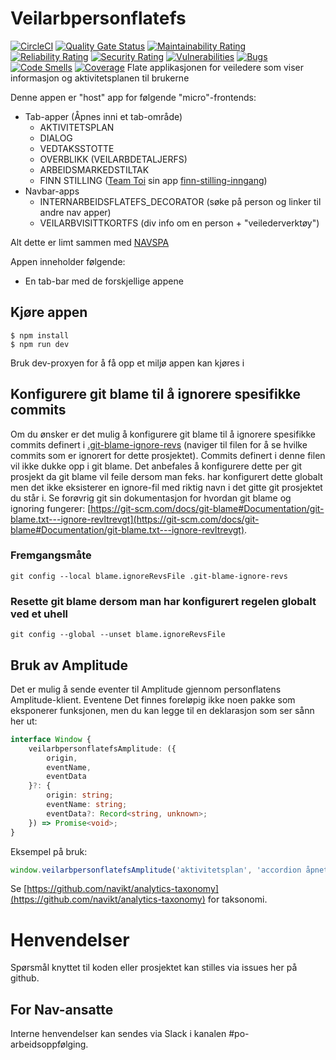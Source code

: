 # Veilarbpersonflatefs

[![CircleCI](https://circleci.com/gh/navikt/veilarbpersonflatefs.svg?style=svg)](https://circleci.com/gh/navikt/veilarbpersonflatefs)
[![Quality Gate Status](https://sonarcloud.io/api/project_badges/measure?project=navikt_veilarbpersonflatefs&metric=alert_status)](https://sonarcloud.io/dashboard?id=navikt_veilarbpersonflatefs)
[![Maintainability Rating](https://sonarcloud.io/api/project_badges/measure?project=navikt_veilarbpersonflatefs&metric=sqale_rating)](https://sonarcloud.io/dashboard?id=navikt_veilarbpersonflatefs)
[![Reliability Rating](https://sonarcloud.io/api/project_badges/measure?project=navikt_veilarbpersonflatefs&metric=reliability_rating)](https://sonarcloud.io/dashboard?id=navikt_veilarbpersonflatefs)
[![Security Rating](https://sonarcloud.io/api/project_badges/measure?project=navikt_veilarbpersonflatefs&metric=security_rating)](https://sonarcloud.io/dashboard?id=navikt_veilarbpersonflatefs)
[![Vulnerabilities](https://sonarcloud.io/api/project_badges/measure?project=navikt_veilarbpersonflatefs&metric=vulnerabilities)](https://sonarcloud.io/dashboard?id=navikt_veilarbpersonflatefs)
[![Bugs](https://sonarcloud.io/api/project_badges/measure?project=navikt_veilarbpersonflatefs&metric=bugs)](https://sonarcloud.io/dashboard?id=navikt_veilarbpersonflatefs)
[![Code Smells](https://sonarcloud.io/api/project_badges/measure?project=navikt_veilarbpersonflatefs&metric=code_smells)](https://sonarcloud.io/dashboard?id=navikt_veilarbpersonflatefs)
[![Coverage](https://sonarcloud.io/api/project_badges/measure?project=navikt_veilarbpersonflatefs&metric=coverage)](https://sonarcloud.io/dashboard?id=navikt_veilarbpersonflatefs)
Flate applikasjonen for veiledere som viser informasjon og aktivitetsplanen til brukerne

Denne appen er "host" app for følgende "micro"-frontends:
- Tab-apper (Åpnes inni et tab-område)
  - AKTIVITETSPLAN
  - DIALOG
  - VEDTAKSSTOTTE
  - OVERBLIKK (VEILARBDETALJERFS)
  - ARBEIDSMARKEDSTILTAK
  - FINN STILLING ([Team Toi](https://teamkatalog.nav.no/team/76f378c5-eb35-42db-9f4d-0e8197be0131) sin app [finn-stilling-inngang](https://github.com/navikt/finn-stilling-inngang))
- Navbar-apps 
  - INTERNARBEIDSFLATEFS_DECORATOR (søke på person og linker til andre nav apper)
  - VEILARBVISITTKORTFS (div info om en person + "veilederverktøy")

Alt dette er limt sammen med [NAVSPA](https://github.com/navikt/navspa) 

Appen inneholder følgende:
- En tab-bar med de forskjellige appene

## Kjøre appen
```console
$ npm install
$ npm run dev
```
Bruk dev-proxyen for å få opp et miljø appen kan kjøres i

## Konfigurere git blame til å ignorere spesifikke commits

Om du ønsker er det mulig å konfigurere git blame til å ignorere spesifikke commits definert i [.git-blame-ignore-revs](.git-blame-ignore-revs) (naviger til filen for å se hvilke commits som er ignorert for dette prosjektet).
Commits definert i denne filen vil ikke dukke opp i git blame. Det anbefales å konfigurere dette per git prosjekt da git blame vil feile dersom man feks. har konfigurert dette globalt men det ikke eksisterer en
ignore-fil med riktig navn i det gitte git prosjektet du står i. Se forøvrig git sin dokumentasjon for hvordan git blame og ignoring fungerer: [https://git-scm.com/docs/git-blame#Documentation/git-blame.txt---ignore-revltrevgt](https://git-scm.com/docs/git-blame#Documentation/git-blame.txt---ignore-revltrevgt).

### Fremgangsmåte

`git config --local blame.ignoreRevsFile .git-blame-ignore-revs`

### Resette git blame dersom man har konfigurert regelen globalt ved et uhell

`git config --global --unset blame.ignoreRevsFile`

## Bruk av Amplitude

Det er mulig å sende eventer til Amplitude gjennom personflatens Amplitude-klient. Eventene  Det finnes foreløpig ikke noen
pakke som eksponerer funksjonen, men du kan legge til en deklarasjon som ser sånn her ut:

```typescript
interface Window {
	veilarbpersonflatefsAmplitude: ({
		origin,
		eventName,
		eventData
	}?: {
		origin: string;
		eventName: string;
		eventData?: Record<string, unknown>;
	}) => Promise<void>;
}
```

Eksempel på bruk:

```typescript
window.veilarbpersonflatefsAmplitude('aktivitetsplan', 'accordion åpnet', { tekst: 'Historikk' });
```

Se [https://github.com/navikt/analytics-taxonomy](https://github.com/navikt/analytics-taxonomy) for taksonomi.

# Henvendelser

Spørsmål knyttet til koden eller prosjektet kan stilles via issues her på github.

## For Nav-ansatte

Interne henvendelser kan sendes via Slack i kanalen #po-arbeidsoppfølging.


